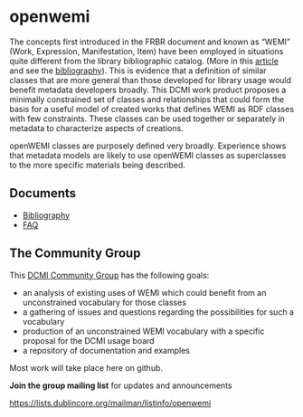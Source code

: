 # openwemi

The concepts first introduced in the FRBR document and known as “WEMI” (Work, Expression, Manifestation, Item) have been employed in situations quite different from the library bibliographic catalog. (More in this [article](https://journal.code4lib.org/articles/16491) and see the [bibliography](bibliography.md)). This is evidence that a definition of similar classes that are more general than those developed for library usage would benefit metadata developers broadly. This DCMI work product proposes a minimally constrained set of classes and relationships that could form the basis for a useful model of created works that defines WEMI as RDF classes with few constraints. These classes can be used together or separately in metadata to characterize aspects of creations. 

openWEMI classes are purposely defined very broadly. Experience shows that metadata models are likely to use openWEMI classes as superclasses to the more specific materials being described. 

## Documents
* [Bibliography](bibliography.md)
* [FAQ](docs/faq.md)

## The Community Group

This [DCMI Community Group](https://www.dublincore.org/groups/openwemi/) has the following goals:

 *   an analysis of existing uses of WEMI which could benefit from an unconstrained vocabulary for those classes
 *   a gathering of issues and questions regarding the possibilities for such a vocabulary
 *   production of an unconstrained WEMI vocabulary with a specific proposal for the DCMI usage board
 *   a repository of documentation and examples
 
Most work will take place here on github.

**Join the group mailing list** for updates and announcements

https://lists.dublincore.org/mailman/listinfo/openwemi
